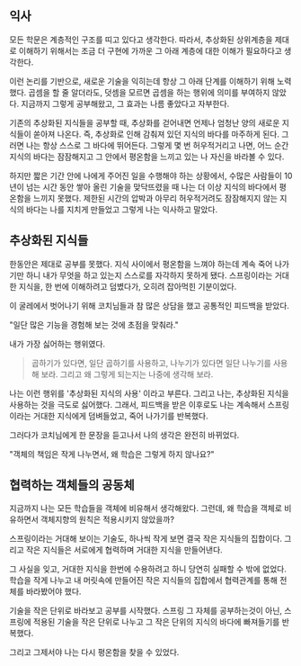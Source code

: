 ## 익사
모든 학문은 계층적인 구조를 띠고 있다고 생각한다. 따라서, 추상화된 상위계층을 제대로 이해하기 위해서는 조금 더 구현에 가까운 그 아래 계층에 대한 이해가 필요하다고 생각한다.

이런 논리를 기반으로, 새로운 기술을 익히는데 항상 그 아래 단계를 이해하기 위해 노력했다.
곱셈을 할 줄 알더라도, 덧셈을 모르면 곱셈을 하는 행위에 의미를 부여하지 않았다.
지금까지 그렇게 공부해왔고, 그 효과는 나름 좋았다고 자부한다.

기존의 추상화된 지식들을 공부할 때, 추상화를 걷어내면 언제나 엄청난 양의 새로운 지식들이 쏟아져 나온다. 즉, 추상화로 인해 감춰져 있던 지식의 바다를 마주하게 된다.
그러면 나는 항상 스스로 그 바다에 뛰어든다. 그렇게 몇 번 허우적거리고 나면, 어느 순간 지식의 바다는 잠잠해지고 그 안에서 평온함을 느끼고 있는 나 자신을 바라볼 수 있다.

하지만 짧은 기간 안에 나에게 주어진 일을 수행해야 하는 상황에서, 수많은 사람들이 10년이 넘는 시간 동안 쌓아 올린 기술을 맞닥뜨렸을 때 나는 더 이상 지식의 바다에서 평온함을 느끼지 못했다. 제한된 시간의 압박과 아무리 허우적거려도 잠잠해지지 않는 지식의 바다는 나를 지치게 만들었고 그렇게 나는 익사하고 말았다.

## 추상화된 지식들
한동안은 제대로 공부를 못했다. 지식 사이에서 평온함을 느껴야 하는데 계속 죽어 나가기만 하니 내가 무엇을 하고 있는지 스스로를 자각하지 못하게 됐다.
스프링이라는 거대한 지식을, 한 번에 이해하려고 덤볐다가, 오히려 잡아먹힌 기분이었다.

이 굴레에서 벗어나기 위해 코치님들과 참 많은 상담을 했고 공통적인 피드백을 받았다.

"일단 많은 기능을 경험해 보는 것에 초점을 맞춰라."

내가 가장 싫어하는 행위였다. 
>곱하기가 있다면, 일단 곱하기를 사용하고, 나누기가 있다면 일단 나누기를 사용해 보라. 그리고 왜 그렇게 되는지는 나중에 생각해 보라.

나는 이런 행위를 '추상화된 지식의 사용' 이라고 부른다. 그리고 나는, 추상화된 지식을 사용하는 것을 극도로 싫어했다.
그래서, 피드백을 받은 이후로도 나는 계속해서 스프링이라는 거대한 지식에게 덤벼들었고, 죽어 나가기를 반복했다.

그러다가 코치님에게 한 문장을 듣고나서 나의 생각은 완전히 바뀌었다.

"객체의 책임은 작게 나누면서, 왜 학습은 그렇게 하지 않나요?"

## 협력하는 객체들의 공동체
지금까지 나는 모든 학습들을 객체에 비유해서 생각해왔다. 그런데, 왜 학습을 객체로 비유하면서 객체지향의 원칙은 적용시키지 않았을까?

스프링이라는 거대해 보이는 기술도, 하나씩 작게 보면 결국 작은 지식들의 집합이다. 그리고 작은 지식들은 서로에게 협력하며 거대한 지식을 만들어낸다.

그 사실을 잊고, 거대한 지식을 한번에 수용하려고 하니 당연히 실패할 수 밖에 없었다. 학습을 작게 나누고 내 머릿속에 만들어진 작은 지식들의 집합에서 협력관계를 통해 전체를 바라봤어야 했다.

기술을 작은 단위로 바라보고 공부를 시작했다. 스프링 그 자체를 공부하는것이 아닌, 스프링에 적용된 기술을 작은 단위로 나누고 그 작은 단위의 지식의 바다에 빠져들기를 반복했다.

그리고 그제서야 나는 다시 평온함을 찾을 수 있었다.

